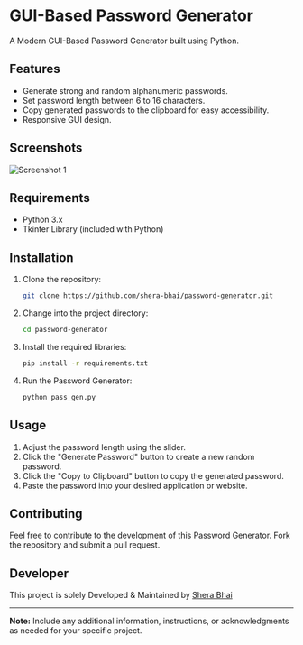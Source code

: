 # GUI-Based Password Generator

A Modern GUI-Based Password Generator built using Python.

## Features

- Generate strong and random alphanumeric passwords.
- Set password length between 6 to 16 characters.
- Copy generated passwords to the clipboard for easy accessibility.
- Responsive GUI design.

## Screenshots

![Screenshot 1](https://cdn.discordapp.com/attachments/853145673275932702/1174418186767192074/Screenshot_2023-11-16_000823.png)

## Requirements

- Python 3.x
- Tkinter Library (included with Python)

## Installation

1. Clone the repository:

    ```bash
    git clone https://github.com/shera-bhai/password-generator.git
    ```

2. Change into the project directory:

    ```bash
    cd password-generator
    ```
3. Install the required libraries:

    ```bash
    pip install -r requirements.txt
    ```

4. Run the Password Generator:

    ```bash
    python pass_gen.py
    ```

## Usage

1. Adjust the password length using the slider.
2. Click the "Generate Password" button to create a new random password.
3. Click the "Copy to Clipboard" button to copy the generated password.
4. Paste the password into your desired application or website.

## Contributing

Feel free to contribute to the development of this Password Generator. Fork the repository and submit a pull request.

## Developer

This project is solely Developed & Maintained by [Shera Bhai](https://github.com/shera-bhai)

---

**Note:** Include any additional information, instructions, or acknowledgments as needed for your specific project.
